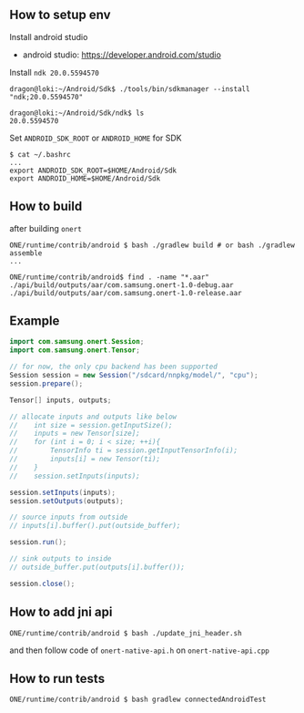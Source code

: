 ## How to setup env

Install android studio
- android studio: https://developer.android.com/studio

Install `ndk 20.0.5594570`
```
dragon@loki:~/Android/Sdk$ ./tools/bin/sdkmanager --install "ndk;20.0.5594570"
```

```
dragon@loki:~/Android/Sdk/ndk$ ls
20.0.5594570
```

Set `ANDROID_SDK_ROOT` or `ANDROID_HOME` for SDK
```
$ cat ~/.bashrc
...
export ANDROID_SDK_ROOT=$HOME/Android/Sdk
export ANDROID_HOME=$HOME/Android/Sdk
```

## How to build

after building `onert`
```
ONE/runtime/contrib/android $ bash ./gradlew build # or bash ./gradlew assemble
...

ONE/runtime/contrib/android$ find . -name "*.aar"
./api/build/outputs/aar/com.samsung.onert-1.0-debug.aar
./api/build/outputs/aar/com.samsung.onert-1.0-release.aar
```

## Example

``` java
import com.samsung.onert.Session;
import com.samsung.onert.Tensor;

// for now, the only cpu backend has been supported
Session session = new Session("/sdcard/nnpkg/model/", "cpu");
session.prepare();

Tensor[] inputs, outputs;

// allocate inputs and outputs like below
//    int size = session.getInputSize();
//    inputs = new Tensor[size];
//    for (int i = 0; i < size; ++i){
//        TensorInfo ti = session.getInputTensorInfo(i);
//        inputs[i] = new Tensor(ti);
//    }
//    session.setInputs(inputs);

session.setInputs(inputs);
session.setOutputs(outputs);

// source inputs from outside
// inputs[i].buffer().put(outside_buffer);

session.run();

// sink outputs to inside
// outside_buffer.put(outputs[i].buffer());

session.close();
```

## How to add jni api
```
ONE/runtime/contrib/android $ bash ./update_jni_header.sh
```

and then follow code of `onert-native-api.h` on `onert-native-api.cpp`

## How to run tests

```
ONE/runtime/contrib/android $ bash gradlew connectedAndroidTest
```